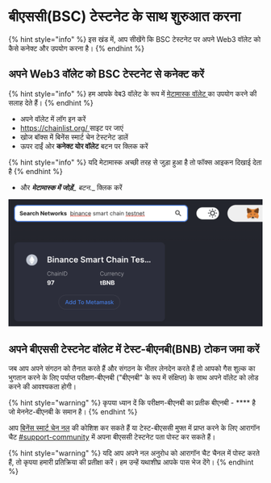 # बीएससी(BSC) टेस्टनेट के साथ शुरुआत करना

{% hint style="info" %}
इस खंड में, आप सीखेंगे कि BSC टेस्टनेट पर अपने Web3 वॉलेट को कैसे कनेक्ट और उपयोग करना है।
{% endhint %}

## अपने Web3 वॉलेट को BSC टेस्टनेट से कनेक्ट करें

{% hint style="info" %}
हम आपके वेब3 वॉलेट के रूप में [मेटामास्क वॉलेट ](./)का उपयोग करने की सलाह देते हैं।
{% endhint %}

* अपने वॉलेट में लॉग इन करें
* &#x20;[https://chainlist.org/ ](https://chainlist.org/)साइट पर जाएं
* खोज बॉक्स में बिनेंस स्मार्ट चेन टेस्टनेट डालें
* ऊपर दाईं ओर **कनेक्ट योर वॉलेट** बटन पर क्लिक करें

{% hint style="info" %}
यदि मेटामास्क अच्छी तरह से जुड़ा हुआ है तो फॉक्स आइकन दिखाई देता है
{% endhint %}

* और  _**मेटामास्क में जोड़ें**\_ बटन_.\_ क्लिक करें

![Add the BSC testnet to Metamask using chainlist.org](<../../.gitbook/assets/Schermata 2022-01-26 alle 23.31.24.png>)

## अपने बीएससी टेस्टनेट वॉलेट में टेस्ट-बीएनबी(BNB) टोकन जमा करें

जब आप अपने संगठन को तैनात करते हैं और संगठन के भीतर लेनदेन करते हैं तो आपको गैस शुल्क का भुगतान करने के लिए पर्याप्त परीक्षण-बीएनबी ("बीएनबी" के रूप में संक्षिप्त) के साथ अपने वॉलेट को लोड करने की आवश्यकता होगी।

{% hint style="warning" %}
कृपया ध्यान दें कि परीक्षण-बीएनबी का प्रतीक बीएनबी - \*\*\*\* है जो मेननेट-बीएनबी के समान है।
{% endhint %}

आप [बिनेंस स्मार्ट चेन नल](https://testnet.binance.org/faucet-smart) की कोशिश कर सकते हैं या टेस्ट-बीएससी मुफ्त में प्राप्त करने के लिए आरागॉन चैट [#support-community](https://discord.com/channels/672466989217873929/694844628586856469) में अपना बीएससी टेस्टनेट पता पोस्ट कर सकते हैं।

{% hint style="warning" %}
यदि आप अपने नल अनुरोध को आरागॉन चैट चैनल में पोस्ट करते हैं, तो कृपया हमारी प्रतिक्रिया की प्रतीक्षा करें। हम उन्हें यथाशीघ्र आपके पास भेज देंगे।
{% endhint %}
